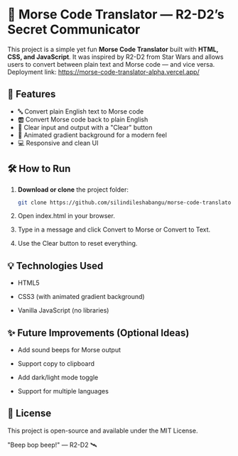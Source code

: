 # 📡 Morse Code Translator — R2-D2’s Secret Communicator

This project is a simple yet fun **Morse Code Translator** built with **HTML, CSS, and JavaScript**. It was inspired by R2-D2 from Star Wars and allows users to convert between plain text and Morse code — and vice versa.
Deployment link: https://morse-code-translator-alpha.vercel.app/
## 🚀 Features

- 🔤 Convert plain English text to Morse code
- 🆎 Convert Morse code back to plain English
- 🧹 Clear input and output with a "Clear" button
- 🌈 Animated gradient background for a modern feel
- 💻 Responsive and clean UI


## 🛠️ How to Run

1. **Download or clone** the project folder:
   ```bash
   git clone https://github.com/silindileshabangu/morse-code-translator.git

2. Open index.html in your browser.

3. Type in a message and click Convert to Morse or Convert to Text.

4. Use the Clear button to reset everything.

## 💡 Technologies Used
- HTML5

- CSS3 (with animated gradient background)

- Vanilla JavaScript (no libraries)

## ✨ Future Improvements (Optional Ideas)
- Add sound beeps for Morse output

- Support copy to clipboard

- Add dark/light mode toggle

- Support for multiple languages

## 📜 License
This project is open-source and available under the MIT License.

"Beep bop beep!" — R2-D2 🛰️
